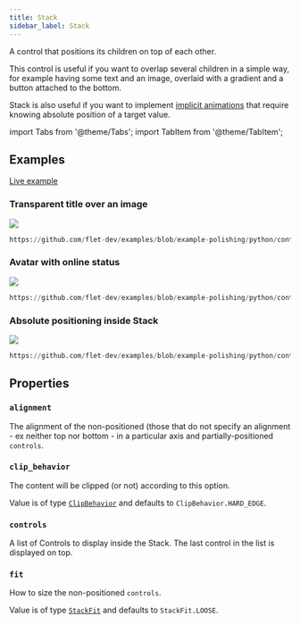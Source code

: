 ```yaml
---
title: Stack
sidebar_label: Stack
---
```


A control that positions its children on top of each other.

This control is useful if you want to overlap several children in a simple way, for example having some text and an image, overlaid with a gradient and a button attached to the bottom.

Stack is also useful if you want to implement [implicit animations](/docs/cookbook/animations) that require knowing absolute position of a target value.

import Tabs from '@theme/Tabs';
import TabItem from '@theme/TabItem';

## Examples

[Live example](https://flet-controls-gallery.fly.dev/layout/stack)

### Transparent title over an image

<img src="/img/docs/controls/stack/image-title.png" className="screenshot-50" />


```python reference
https://github.com/flet-dev/examples/blob/example-polishing/python/controls/layout/stack/image-title.py
```


### Avatar with online status

<img src="/img/docs/controls/stack/avatar-with-status.png" className="screenshot-10"/>


```python reference
https://github.com/flet-dev/examples/blob/example-polishing/python/controls/layout/stack/avatar-with-status.py
```


### Absolute positioning inside Stack

<img src="/img/docs/controls/stack/stack-absolute-position.png" className="screenshot-50"/>


```python reference
https://github.com/flet-dev/examples/blob/example-polishing/python/controls/layout/stack/absolute-positioned.py
```


## Properties

### `alignment`

The alignment of the non-positioned (those that do not specify an alignment - ex neither top nor bottom - in a particular axis and partially-positioned `controls`.

### `clip_behavior`

The content will be clipped (or not) according to this option.

Value is of type [`ClipBehavior`](/docs/reference/types/clipbehavior) and defaults to `ClipBehavior.HARD_EDGE`.

### `controls`

A list of Controls to display inside the Stack. The last control in the list is displayed on top.

### `fit`

How to size the non-positioned `controls`.

Value is of type [`StackFit`](/docs/reference/types/stackfit) and defaults to `StackFit.LOOSE`.